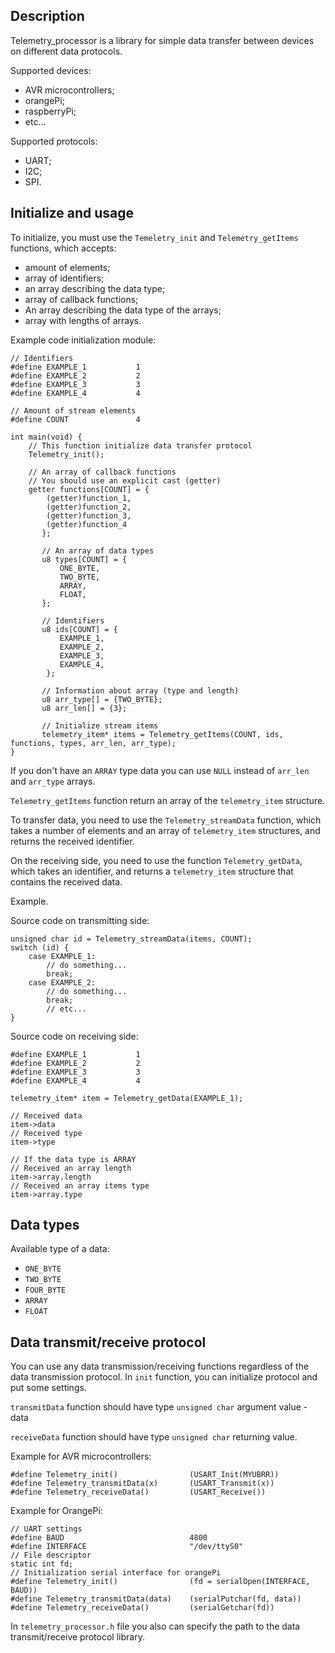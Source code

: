 Description
------------

Telemetry_processor is a library for simple data transfer between devices on
different data protocols.

Supported devices:
-   AVR microcontrollers;
-   orangePi;
-   raspberryPi;
-   etc...

Supported protocols:
-   UART;
-   I2C;
-   SPI.

Initialize and usage
--------------------

To initialize, you must use the `Temeletry_init` and `Telemetry_getItems`
functions, which accepts:
-   amount of elements;
-   array of identifiers;
-   an array describing the data type;
-   array of callback functions;
-   An array describing the data type of the arrays;
-   array with lengths of arrays.

Example code initialization module:
```
// Identifiers
#define EXAMPLE_1           1
#define EXAMPLE_2           2
#define EXAMPLE_3           3
#define EXAMPLE_4           4

// Amount of stream elements
#define COUNT               4

int main(void) {
    // This function initialize data transfer protocol
    Telemetry_init();

    // An array of callback functions
    // You should use an explicit cast (getter)
    getter functions[COUNT] = {
        (getter)function_1,
        (getter)function_2,
        (getter)function_3,
        (getter)function_4
       };

       // An array of data types
       u8 types[COUNT] = {
           ONE_BYTE,
           TWO_BYTE,
           ARRAY,
           FLOAT,
       };

       // Identifiers
       u8 ids[COUNT] = {
           EXAMPLE_1,
           EXAMPLE_2,
           EXAMPLE_3,
           EXAMPLE_4,
        };

       // Information about array (type and length)
       u8 arr_type[] = {TWO_BYTE};
       u8 arr_len[] = {3};

       // Initialize stream items
       telemetry_item* items = Telemetry_getItems(COUNT, ids, functions, types, arr_len, arr_type);
}
```

If you don't have an `ARRAY` type data you can use `NULL` instead of `arr_len`
and `arr_type` arrays.

`Telemetry_getItems` function return an array of the `telemetry_item` structure.

To transfer data, you need to use the `Telemetry_streamData` function, which
takes a number of elements and an array of `telemetry_item` structures, and
returns the received identifier.

On the receiving side, you need to use the function `Telemetry_getData`, which
takes an identifier, and returns a `telemetry_item` structure that contains the
received data.

Example.

Source code on transmitting side:
```
unsigned char id = Telemetry_streamData(items, COUNT);
switch (id) {
    case EXAMPLE_1:
        // do something...
        break;
    case EXAMPLE_2:
        // do something...
        break;
        // etc...
}
```

Source code on receiving side:
```
#define EXAMPLE_1           1
#define EXAMPLE_2           2
#define EXAMPLE_3           3
#define EXAMPLE_4           4

telemetry_item* item = Telemetry_getData(EXAMPLE_1);

// Received data
item->data
// Received type
item->type

// If the data type is ARRAY
// Received an array length
item->array.length
// Received an array items type
item->array.type
```

Data types
----------

Available type of a data:
-   `ONE_BYTE`
-   `TWO_BYTE`
-   `FOUR_BYTE`
-   `ARRAY`
-   `FLOAT`

Data transmit/receive protocol
------------------------------
You can use any data transmission/receiving functions regardless of the data
transmission protocol.
In `init` function, you can initialize protocol and put some settings.

`transmitData` function should have type `unsigned char` argument value - data

`receiveData`  function should have type `unsigned char` returning value.

Example for AVR microcontrollers:
```
#define Telemetry_init()                (USART_Init(MYUBRR))
#define Telemetry_transmitData(x)       (USART_Transmit(x))
#define Telemetry_receiveData()         (USART_Receive())
```

Example for OrangePi:
```
// UART settings
#define BAUD                            4800
#define INTERFACE                       "/dev/ttyS0"
// File descriptor
static int fd;
// Initialization serial interface for orangePi
#define Telemetry_init()                (fd = serialOpen(INTERFACE, BAUD))
#define Telemetry_transmitData(data)    (serialPutchar(fd, data))
#define Telemetry_receiveData()         (serialGetchar(fd))
```

In `telemetry_processor.h` file you also can specify the path to the data
transmit/receive protocol library.
